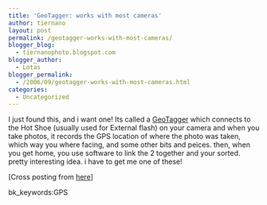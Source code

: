 ```yaml
---
title: 'GeoTagger: works with most cameras'
author: tiernano
layout: post
permalink: /geotagger-works-with-most-cameras/
blogger_blog:
  - tiernanophoto.blogspot.com
blogger_author:
  - Lotas
blogger_permalink:
  - /2006/09/geotagger-works-with-most-cameras.html
categories:
  - Uncategorized
---
```

I just found this, and i want one! Its called a [GeoTagger][1]&nbsp;which connects to the Hot Shoe (usually used for External flash) on your camera and when you take photos, it records the GPS location of where the photo was taken, which way you where facing, and some other bits and peices. then, when you get home, you use software to link the 2 together and your sorted. pretty interesting idea. i have to get me one of these!

[Cross posting from [here][2]]

bk_keywords:GPS

 [1]: http://www.geotagger.co.uk/geotagger_website/index.html
 [2]: http://blog.lotas-smartman.net/archive/2006/09/27/14413.aspx